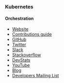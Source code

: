 ### Kubernetes

#### Orchestration

- [Website](http://kubernetes.io/)
- [Contributions guide](https://kubernetes.io/docs/imported/community/guide/)
- [GitHub](https://github.com/kubernetes)
- [Twitter](https://twitter.com/kubernetesio)
- [Slack](http://slack.k8s.io/)
- [Stackoverflow](http://stackoverflow.com/search?tab=newest&q=Kubernetes)
- [DevStats](https://k8s.devstats.cncf.io/)
- [YouTube](https://www.youtube.com/channel/UCZ2bu0qutTOM0tHYa_jkIwg)
- [Blog](http://blog.kubernetes.io/)
- [Developers Mailing
List](https://groups.google.com/forum/#!forum/kubernetes-dev)


